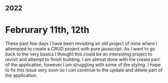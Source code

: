 ## 2022

# Februrary 11th, 12th

These past few days I have been revisiting an old project of mine where I attempted to create a CRUD project with pure javascript.
As I want to go back to the very basics I thought this could be an interesting project to revisit and attempt to finish building. I am almost done with the create part of the application, however I am struggling with some of the styling. I hope to fix this issue very soon so I can continue to the update and delete part of the application.
